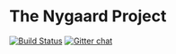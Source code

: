 # The Nygaard Project

[![Build Status](https://travis-ci.com/kenzanmedia/the-nygaard-project.svg?token=WngxejcUfa7BKVkx8y9d&branch=master)](https://travis-ci.com/kenzanmedia/the-nygaard-project)
[![Gitter chat](https://badges.gitter.im/gitterHQ/gitter.png)](https://gitter.im/kenzanmedia/the-nygaard-project)
